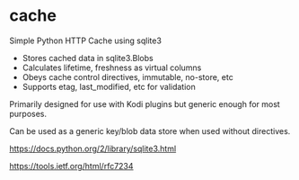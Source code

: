 # cache

Simple Python HTTP Cache using sqlite3

* Stores cached data in sqlite3.Blobs
* Calculates lifetime, freshness as virtual columns
* Obeys cache control directives, immutable, no-store, etc
* Supports etag, last_modified, etc for validation 

Primarily designed for use with Kodi plugins but generic enough for most 
purposes.

Can be used as a generic key/blob data store when used without directives.

https://docs.python.org/2/library/sqlite3.html

https://tools.ietf.org/html/rfc7234

